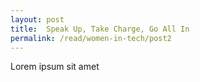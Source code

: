 ```yaml
---
layout: post
title:  Speak Up, Take Charge, Go All In
permalink: /read/women-in-tech/post2
---
```

Lorem ipsum sit amet
